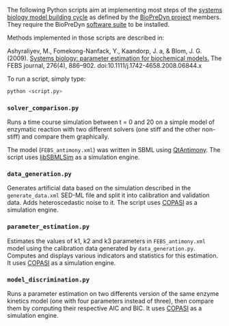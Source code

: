 The following Python scripts aim at implementing most steps of the
[systems biology model building cycle](https://github.com/bmoreau/biopredyn/wiki/sb_model_building_cycle)
as defined by the [BioPreDyn project](http://www.biopredyn.eu/) members. They
require the BioPreDyn [software suite](https://github.com/bmoreau/biopredyn)
to be installed.

Methods implemented in those scripts are described in:

Ashyraliyev, M., Fomekong-Nanfack, Y., Kaandorp, J. a, & Blom, J. G. (2009).
[Systems biology: parameter estimation for biochemical models.](http://www.ncbi.nlm.nih.gov/pubmed/19215296) The FEBS journal, 276(4), 886–902.
doi:10.1111/j.1742-4658.2008.06844.x

To run a script, simply type:

```python
python <script.py>
```

### `solver_comparison.py`

Runs a time course simulation between t = 0 and 20 on a simple model of
enzymatic reaction with two different solvers (one stiff and the other
non-stiff) and compare them graphically.

The model (`FEBS_antimony.xml`) was written in SBML using
[QtAntimony](http://antimony.sourceforge.net/antimony-qt.html). The script uses
[libSBMLSim](http://fun.bio.keio.ac.jp/software/libsbmlsim/) as a simulation
engine.

### `data_generation.py`

Generates artificial data based on the simulation described in the
`generate_data.xml` SED-ML file and split it into calibration and validation
data. Adds heteroscedastic noise to it. The script uses
[COPASI](http://www.copasi.org) as a simulation engine.

### `parameter_estimation.py`

Estimates the values of k1, k2 and k3 parameters in `FEBS_antimony.xml` model
using the calibration data generated by `data_generation.py`. Computes and
displays various indicators and statistics for this estimation. It uses
[COPASI](http://www.copasi.org) as a simulation engine.

### `model_discrimination.py`

Runs a parameter estimation on two differents version of the same enzyme
kinetics model (one with four parameters instead of three), then compare them
by computing their respective AIC and BIC. It uses
[COPASI](http://www.copasi.org) as a simulation engine.

